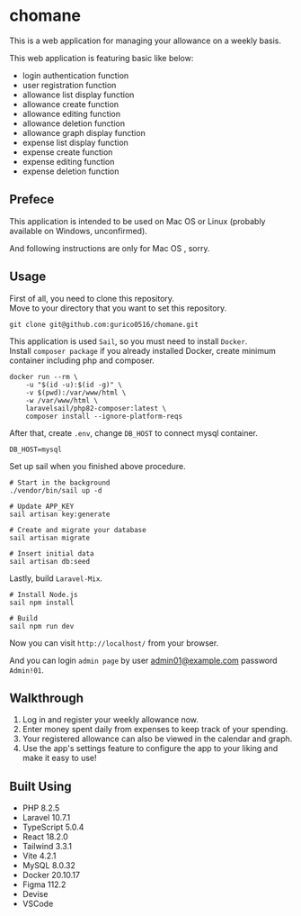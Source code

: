 # chomane

This is a web application for managing your allowance on a weekly basis.

This web application is featuring basic like below:

* login authentication function
* user registration function
* allowance list display function
* allowance create function
* allowance editing function
* allowance deletion function
* allowance graph display function
* expense list display function
* expense create function
* expense editing function
* expense deletion function

## Prefece

This application is intended to be used on Mac OS  or Linux (probably available on Windows, unconfirmed).

And following instructions are only for Mac OS , sorry.

## Usage
First of all, you need to clone this repository.  
Move to your directory that you want to set this repository.
```
git clone git@github.com:gurico0516/chomane.git
```

This application is used `Sail`, so you must need to install `Docker`.  
Install `composer package` if you already installed Docker, create minimum container including php and composer.
```
docker run --rm \
    -u "$(id -u):$(id -g)" \
    -v $(pwd):/var/www/html \
    -w /var/www/html \
    laravelsail/php82-composer:latest \
    composer install --ignore-platform-reqs
```

After that, create `.env`, change `DB_HOST` to connect mysql container.
```
DB_HOST=mysql
```

Set up sail when you finished above procedure.
```
# Start in the background
./vendor/bin/sail up -d

# Update APP_KEY
sail artisan key:generate

# Create and migrate your database
sail artisan migrate

# Insert initial data
sail artisan db:seed
```

Lastly, build `Laravel-Mix`.
```
# Install Node.js
sail npm install

# Build
sail npm run dev
```

Now you can visit `http://localhost/` from your browser.  

And you can login `admin page` by user admin01@example.com password `Admin!01`.

## Walkthrough
1. Log in and register your weekly allowance now.
2. Enter money spent daily from expenses to keep track of your spending.
3. Your registered allowance can also be viewed in the calendar and graph.
4. Use the app's settings feature to configure the app to your liking and make it easy to use!

## Built Using
* PHP 8.2.5
* Laravel 10.7.1
* TypeScript 5.0.4
* React 18.2.0
* Tailwind 3.3.1
* Vite 4.2.1
* MySQL 8.0.32
* Docker 20.10.17
* Figma 112.2
* Devise
* VSCode
